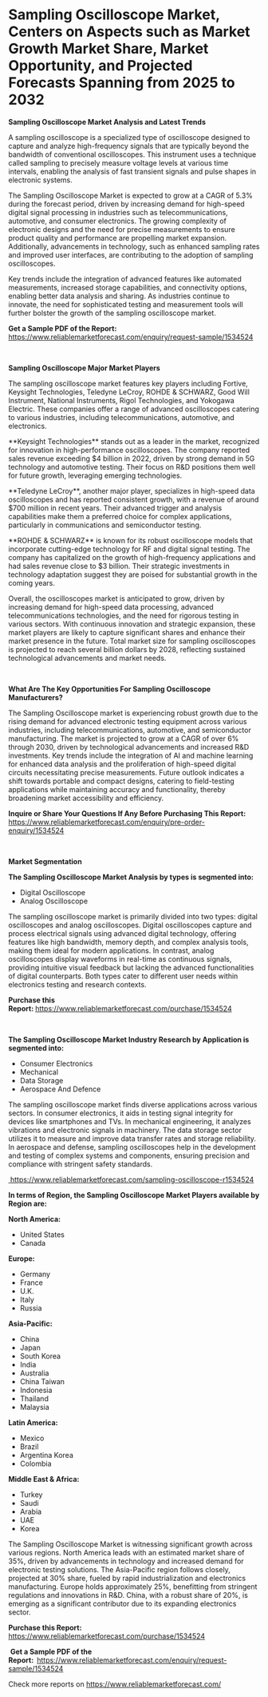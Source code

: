 <p><h1>Sampling Oscilloscope Market, Centers on Aspects such as Market Growth Market Share, Market Opportunity, and Projected Forecasts Spanning from 2025 to 2032</h1></p><p><strong>Sampling Oscilloscope Market Analysis and Latest Trends</strong></p>
<p><p>A sampling oscilloscope is a specialized type of oscilloscope designed to capture and analyze high-frequency signals that are typically beyond the bandwidth of conventional oscilloscopes. This instrument uses a technique called sampling to precisely measure voltage levels at various time intervals, enabling the analysis of fast transient signals and pulse shapes in electronic systems.</p><p>The Sampling Oscilloscope Market is expected to grow at a CAGR of 5.3% during the forecast period, driven by increasing demand for high-speed digital signal processing in industries such as telecommunications, automotive, and consumer electronics. The growing complexity of electronic designs and the need for precise measurements to ensure product quality and performance are propelling market expansion. Additionally, advancements in technology, such as enhanced sampling rates and improved user interfaces, are contributing to the adoption of sampling oscilloscopes.</p><p>Key trends include the integration of advanced features like automated measurements, increased storage capabilities, and connectivity options, enabling better data analysis and sharing. As industries continue to innovate, the need for sophisticated testing and measurement tools will further bolster the growth of the sampling oscilloscope market.</p></p>
<p><strong>Get a Sample PDF of the Report:&nbsp;</strong> <a href="https://www.reliablemarketforecast.com/enquiry/request-sample/1534524?utm_campaign=2268&utm_medium=2&utm_source=Github&utm_content=ia&utm_term=10022025&utm_id=sampling-oscilloscope">https://www.reliablemarketforecast.com/enquiry/request-sample/1534524</a></p>
<p>&nbsp;</p>
<p><strong>Sampling Oscilloscope Major Market Players</strong></p>
<p><p>The sampling oscilloscope market features key players including Fortive, Keysight Technologies, Teledyne LeCroy, ROHDE & SCHWARZ, Good Will Instrument, National Instruments, Rigol Technologies, and Yokogawa Electric. These companies offer a range of advanced oscilloscopes catering to various industries, including telecommunications, automotive, and electronics.</p><p>**Keysight Technologies** stands out as a leader in the market, recognized for innovation in high-performance oscilloscopes. The company reported sales revenue exceeding $4 billion in 2022, driven by strong demand in 5G technology and automotive testing. Their focus on R&D positions them well for future growth, leveraging emerging technologies.</p><p>**Teledyne LeCroy**, another major player, specializes in high-speed data oscilloscopes and has reported consistent growth, with a revenue of around $700 million in recent years. Their advanced trigger and analysis capabilities make them a preferred choice for complex applications, particularly in communications and semiconductor testing.</p><p>**ROHDE & SCHWARZ** is known for its robust oscilloscope models that incorporate cutting-edge technology for RF and digital signal testing. The company has capitalized on the growth of high-frequency applications and had sales revenue close to $3 billion. Their strategic investments in technology adaptation suggest they are poised for substantial growth in the coming years.</p><p>Overall, the oscilloscopes market is anticipated to grow, driven by increasing demand for high-speed data processing, advanced telecommunications technologies, and the need for rigorous testing in various sectors. With continuous innovation and strategic expansion, these market players are likely to capture significant shares and enhance their market presence in the future. Total market size for sampling oscilloscopes is projected to reach several billion dollars by 2028, reflecting sustained technological advancements and market needs.</p></p>
<p>&nbsp;</p>
<p><strong>What Are The Key Opportunities For Sampling Oscilloscope Manufacturers?</strong></p>
<p><p>The Sampling Oscilloscope market is experiencing robust growth due to the rising demand for advanced electronic testing equipment across various industries, including telecommunications, automotive, and semiconductor manufacturing. The market is projected to grow at a CAGR of over 6% through 2030, driven by technological advancements and increased R&D investments. Key trends include the integration of AI and machine learning for enhanced data analysis and the proliferation of high-speed digital circuits necessitating precise measurements. Future outlook indicates a shift towards portable and compact designs, catering to field-testing applications while maintaining accuracy and functionality, thereby broadening market accessibility and efficiency.</p></p>
<p><strong>Inquire or Share Your Questions If Any Before Purchasing This Report:</strong> <a href="https://www.reliablemarketforecast.com/enquiry/pre-order-enquiry/1534524?utm_campaign=2268&utm_medium=2&utm_source=Github&utm_content=ia&utm_term=10022025&utm_id=sampling-oscilloscope">https://www.reliablemarketforecast.com/enquiry/pre-order-enquiry/1534524</a></p>
<p>&nbsp;</p>
<p><strong>Market Segmentation</strong></p>
<p><strong>The Sampling Oscilloscope Market Analysis by types is segmented into:</strong></p>
<p><ul><li>Digital Oscilloscope</li><li>Analog Oscilloscope</li></ul></p>
<p><p>The sampling oscilloscope market is primarily divided into two types: digital oscilloscopes and analog oscilloscopes. Digital oscilloscopes capture and process electrical signals using advanced digital technology, offering features like high bandwidth, memory depth, and complex analysis tools, making them ideal for modern applications. In contrast, analog oscilloscopes display waveforms in real-time as continuous signals, providing intuitive visual feedback but lacking the advanced functionalities of digital counterparts. Both types cater to different user needs within electronics testing and research contexts.</p></p>
<p><strong>Purchase this Report:&nbsp;</strong><a href="https://www.reliablemarketforecast.com/purchase/1534524?utm_campaign=2268&utm_medium=2&utm_source=Github&utm_content=ia&utm_term=10022025&utm_id=sampling-oscilloscope">https://www.reliablemarketforecast.com/purchase/1534524</a></p>
<p>&nbsp;</p>
<p><strong>The Sampling Oscilloscope Market Industry Research by Application is segmented into:</strong></p>
<p><ul><li>Consumer Electronics</li><li>Mechanical</li><li>Data Storage</li><li>Aerospace And Defence</li></ul></p>
<p><p>The sampling oscilloscope market finds diverse applications across various sectors. In consumer electronics, it aids in testing signal integrity for devices like smartphones and TVs. In mechanical engineering, it analyzes vibrations and electronic signals in machinery. The data storage sector utilizes it to measure and improve data transfer rates and storage reliability. In aerospace and defense, sampling oscilloscopes help in the development and testing of complex systems and components, ensuring precision and compliance with stringent safety standards.</p></p>
<p><a href="https://www.reliablemarketforecast.com/sampling-oscilloscope-r1534524?utm_campaign=2268&utm_medium=2&utm_source=Github&utm_content=ia&utm_term=10022025&utm_id=sampling-oscilloscope">&nbsp;https://www.reliablemarketforecast.com/sampling-oscilloscope-r1534524</a></p>
<p><strong>In terms of Region, the Sampling Oscilloscope Market Players available by Region are:</strong></p>
<p>
    <p> <strong> North America: </strong>
        <ul>
            <li>United States</li>
            <li>Canada</li>
        </ul>
        </p> 
    <p> <strong> Europe: </strong>
        <ul>
            <li>Germany</li>
            <li>France</li>
            <li>U.K.</li>
            <li>Italy</li>
            <li>Russia</li>
        </ul>
        </p> 
    <p> <strong> Asia-Pacific: </strong>
        <ul>
            <li>China</li>
            <li>Japan</li>
            <li>South Korea</li>
            <li>India</li>
            <li>Australia</li>
            <li>China Taiwan</li>
            <li>Indonesia</li>
            <li>Thailand</li>
            <li>Malaysia</li>
        </ul>
        </p> 
    <p> <strong> Latin America: </strong>
        <ul>
            <li>Mexico</li>
            <li>Brazil</li>
            <li>Argentina Korea</li>
            <li>Colombia</li>
        </ul>
        </p> 
    <p> <strong> Middle East & Africa: </strong>
        <ul>
            <li>Turkey</li>
            <li>Saudi</li>
            <li>Arabia</li>
            <li>UAE</li>
            <li>Korea</li>
        </ul>
    </p>
    </p>
<p><p>The Sampling Oscilloscope Market is witnessing significant growth across various regions. North America leads with an estimated market share of 35%, driven by advancements in technology and increased demand for electronic testing solutions. The Asia-Pacific region follows closely, projected at 30% share, fueled by rapid industrialization and electronics manufacturing. Europe holds approximately 25%, benefitting from stringent regulations and innovations in R&D. China, with a robust share of 20%, is emerging as a significant contributor due to its expanding electronics sector.</p></p>
<p><strong>Purchase this Report: </strong><a href="https://www.reliablemarketforecast.com/purchase/1534524?utm_campaign=2268&utm_medium=2&utm_source=Github&utm_content=ia&utm_term=10022025&utm_id=sampling-oscilloscope">https://www.reliablemarketforecast.com/purchase/1534524</a></p>
<p>&nbsp;<strong>Get a Sample PDF of the Report:&nbsp;&nbsp;</strong><a href="https://www.reliablemarketforecast.com/enquiry/request-sample/1534524?utm_campaign=2268&utm_medium=2&utm_source=Github&utm_content=ia&utm_term=10022025&utm_id=sampling-oscilloscope">https://www.reliablemarketforecast.com/enquiry/request-sample/1534524</a></p>
<p><strong></strong></p>
<p>Check more reports on <a href="https://www.reliablemarketforecast.com/?utm_campaign=2268&utm_medium=2&utm_source=Github&utm_content=ia&utm_term=10022025&utm_id=sampling-oscilloscope">https://www.reliablemarketforecast.com/</a></p>